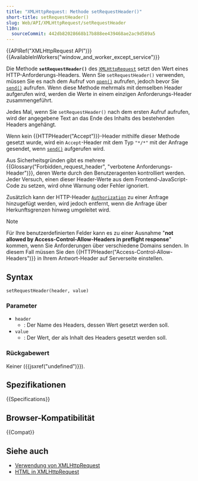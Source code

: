 ```yaml
---
title: "XMLHttpRequest: Methode setRequestHeader()"
short-title: setRequestHeader()
slug: Web/API/XMLHttpRequest/setRequestHeader
l10n:
  sourceCommit: 442db82028668b17b888ee439468ae2ac9d589a5
---
```


{{APIRef("XMLHttpRequest API")}} {{AvailableInWorkers("window_and_worker_except_service")}}

Die Methode **`setRequestHeader()`** des [`XMLHttpRequest`](/de/docs/Web/API/XMLHttpRequest) setzt den Wert eines HTTP-Anforderungs-Headers. Wenn Sie `setRequestHeader()` verwenden, müssen Sie es nach dem Aufruf von [`open()`](/de/docs/Web/API/XMLHttpRequest/open) aufrufen, jedoch bevor Sie [`send()`](/de/docs/Web/API/XMLHttpRequest/send) aufrufen. Wenn diese Methode mehrmals mit demselben Header aufgerufen wird, werden die Werte in einem einzigen Anforderungs-Header zusammengeführt.

Jedes Mal, wenn Sie `setRequestHeader()` nach dem ersten Aufruf aufrufen, wird der angegebene Text an das Ende des Inhalts des bestehenden Headers angehängt.

Wenn kein {{HTTPHeader("Accept")}}-Header mithilfe dieser Methode gesetzt wurde, wird ein `Accept`-Header mit dem Typ `"*/*"` mit der Anfrage gesendet, wenn [`send()`](/de/docs/Web/API/XMLHttpRequest/send) aufgerufen wird.

Aus Sicherheitsgründen gibt es mehrere {{Glossary("Forbidden_request_header", "verbotene Anforderungs-Header")}}, deren Werte durch den Benutzeragenten kontrolliert werden. Jeder Versuch, einen dieser Header-Werte aus dem Frontend-JavaScript-Code zu setzen, wird ohne Warnung oder Fehler ignoriert.

Zusätzlich kann der HTTP-Header [`Authorization`](/de/docs/Web/HTTP/Headers/Authorization) zu einer Anfrage hinzugefügt werden, wird jedoch entfernt, wenn die Anfrage über Herkunftsgrenzen hinweg umgeleitet wird.

> [!NOTE]
> Für Ihre benutzerdefinierten Felder kann es zu einer Ausnahme "**not allowed by Access-Control-Allow-Headers in preflight response**" kommen, wenn Sie Anforderungen über verschiedene Domains senden.
> In diesem Fall müssen Sie den {{HTTPHeader("Access-Control-Allow-Headers")}} in Ihrem Antwort-Header auf Serverseite einstellen.

## Syntax

```js-nolint
setRequestHeader(header, value)
```

### Parameter

- `header`
  - : Der Name des Headers, dessen Wert gesetzt werden soll.
- `value`
  - : Der Wert, der als Inhalt des Headers gesetzt werden soll.

### Rückgabewert

Keiner ({{jsxref("undefined")}}).

## Spezifikationen

{{Specifications}}

## Browser-Kompatibilität

{{Compat}}

## Siehe auch

- [Verwendung von XMLHttpRequest](/de/docs/Web/API/XMLHttpRequest_API/Using_XMLHttpRequest)
- [HTML in XMLHttpRequest](/de/docs/Web/API/XMLHttpRequest_API/HTML_in_XMLHttpRequest)
